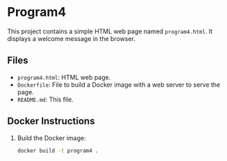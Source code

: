 # Program4

This project contains a simple HTML web page named `program4.html`. It displays a welcome message in the browser.

## Files
- `program4.html`: HTML web page.
- `Dockerfile`: File to build a Docker image with a web server to serve the page.
- `README.md`: This file.

## Docker Instructions

1. Build the Docker image:
   ```bash
   docker build -t program4 .
